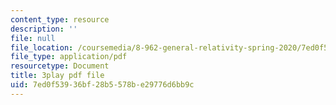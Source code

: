 ```yaml
---
content_type: resource
description: ''
file: null
file_location: /coursemedia/8-962-general-relativity-spring-2020/7ed0f53936bf28b5578be29776d6bb9c_uNWqE3LS1E.pdf
file_type: application/pdf
resourcetype: Document
title: 3play pdf file
uid: 7ed0f539-36bf-28b5-578b-e29776d6bb9c
---
```

